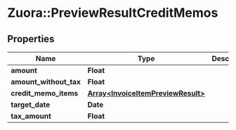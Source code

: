 # Zuora::PreviewResultCreditMemos

## Properties
Name | Type | Description | Notes
------------ | ------------- | ------------- | -------------
**amount** | **Float** |  | [optional] 
**amount_without_tax** | **Float** |  | [optional] 
**credit_memo_items** | [**Array&lt;InvoiceItemPreviewResult&gt;**](InvoiceItemPreviewResult.md) |  | [optional] 
**target_date** | **Date** |  | [optional] 
**tax_amount** | **Float** |  | [optional] 


